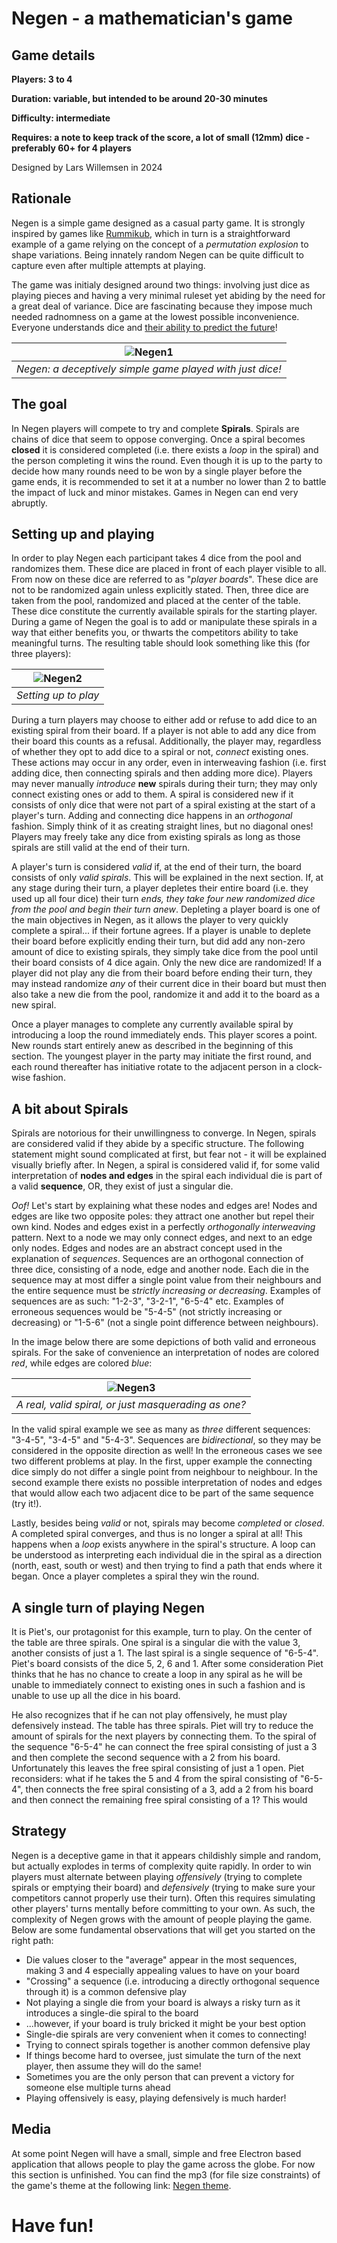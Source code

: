 
# Negen - a mathematician's game

## Game details
**Players: 3 to 4**

**Duration: variable, but intended to be around 20-30 minutes**

**Difficulty: intermediate**

**Requires: a note to keep track of the score, a lot of small (12mm) dice - preferably 60+ for 4 players**

Designed by Lars Willemsen in 2024

## Rationale

Negen is a simple game designed as a casual party game. It is strongly inspired by games like [Rummikub](https://en.wikipedia.org/wiki/Rummikub), which in turn is a straightforward example of a game relying on the concept of a *permutation explosion* to shape variations. Being innately random Negen can be quite difficult to capture even after multiple attempts at playing.

The game was initialy designed around two things: involving just dice as playing pieces and having a very minimal ruleset yet abiding by the need for a great deal of variance. Dice are fascinating because they impose much needed radnomness on a game at the lowest possible inconvenience. Everyone understands dice and [their ability to predict the future](https://www.britannica.com/topic/dice)!

| ![Negen1](content/creative/Negen/Negen.jpg) |
| :--: |
| *Negen: a deceptively simple game played with just dice!* |

## The goal

In Negen players will compete to try and complete **Spirals**. Spirals are chains of dice that seem to oppose converging. Once a spiral becomes **closed** it is considered completed (i.e. there exists a *loop* in the spiral) and the person completing it wins the round. Even though it is up to the party to decide how many rounds need to be won by a single player before the game ends, it is recommended to set it at a number no lower than 2 to battle the impact of luck and minor mistakes. Games in Negen can end very abruptly.

## Setting up and playing

In order to play Negen each participant takes 4 dice from the pool and randomizes them. These dice are placed in front of each player visible to all. From now on these dice are referred to as "*player boards*". These dice are not to be randomized again unless explicitly stated. Then, three dice are taken from the pool, randomized and placed at the center of the table. These dice constitute the currently available spirals for the starting player. During a game of Negen the goal is to add or manipulate these spirals in a way that either benefits you, or thwarts the competitors ability to take meaningful turns. The resulting table should look something like this (for three players):

| ![Negen2](content/creative/Negen/Setup.jpg) |
| :--: |
| *Setting up to play* |

During a turn players may choose to either add or refuse to add dice to an existing spiral from their board. If a player is not able to add any dice from their board this counts as a refusal. Additionally, the player may, regardless of whether they opt to add dice to a spiral or not, *connect* existing ones. These actions may occur in any order, even in interweaving fashion (i.e. first adding dice, then connecting spirals and then adding more dice). Players may never manually *introduce* **new** spirals during their turn; they may only connect existing ones or add to them. A spiral is considered new if it consists of only dice that were not part of a spiral existing at the start of a player's turn. Adding and connecting dice happens in an *orthogonal* fashion. Simply think of it as creating straight lines, but no diagonal ones! Players may freely take any dice from existing spirals as long as those spirals are still valid at the end of their turn.

A player's turn is considered *valid* if, at the end of their turn, the board consists of only *valid spirals*. This will be explained in the next section. If, at any stage during their turn, a player depletes their entire board (i.e. they used up all four dice) their turn *ends, they take four new randomized dice from the pool and begin their turn anew*. Depleting a player board is one of the main objectives in Negen, as it allows the player to very quickly complete a spiral... if their fortune agrees. If a player is unable to deplete their board before explicitly ending their turn, but did add any non-zero amount of dice to existing spirals, they simply take dice from the pool until their board consists of 4 dice again. Only the new dice are randomized! If a player did not play any die from their board before ending their turn, they may instead randomize *any* of their current dice in their board but must then also take a new die from the pool, randomize it and add it to the board as a new spiral.

Once a player manages to complete any currently available spiral by introducing a loop the round immediately ends. This player scores a point. New rounds start entirely anew as described in the beginning of this section. The youngest player in the party may initiate the first round, and each round thereafter has initiative rotate to the adjacent person in a clock-wise fashion.

## A bit about Spirals

Spirals are notorious for their unwillingness to converge. In Negen, spirals are considered valid if they abide by a specific structure. The following statement might sound complicated at first, but fear not - it will be explained visually briefly after. In Negen, a spiral is considered valid if, for some valid interpretation of **nodes and edges** in the spiral each individual die is part of a valid **sequence**, OR, they exist of just a singular die.

*Oof!* Let's start by explaining what these nodes and edges are! Nodes and edges are like two opposite poles: they attract one another but repel their own kind. Nodes and edges exist in a perfectly *orthogonally interweaving* pattern. Next to a node we may only connect edges, and next to an edge only nodes. Edges and nodes are an abstract concept used in the explanation of *sequences*. Sequences are an orthogonal connection of three dice, consisting of a node, edge and another node. Each die in the sequence may at most differ a single point value from their neighbours and the entire sequence must be *strictly increasing or decreasing*. Examples of sequences are as such: "1-2-3", "3-2-1", "6-5-4" etc. Examples of erroneous sequences would be "5-4-5" (not strictly increasing or decreasing) or "1-5-6" (not a single point difference between neighbours).

In the image below there are some depictions of both valid and erroneous spirals. For the sake of convenience an interpretation of nodes are colored *red*, while edges are colored *blue*:

| ![Negen3](content/creative/Negen/Spirals.jpg) |
| :--: |
| *A real, valid spiral, or just masquerading as one?* |

In the valid spiral example we see as many as *three* different sequences: "3-4-5", "3-4-5" and "5-4-3". Sequences are *bidirectional*, so they may be considered in the opposite direction as well! In the erroneous cases we see two different problems at play. In the first, upper example the connecting dice simply do not differ a single point from neighbour to neighbour. In the second example there exists no possible interpretation of nodes and edges that would allow each two adjacent dice to be part of the same sequence (try it!).

Lastly, besides being *valid* or not, spirals may become *completed* or *closed*. A completed spiral converges, and thus is no longer a spiral at all! This happens when a *loop* exists anywhere in the spiral's structure. A loop can be understood as interpreting each individual die in the spiral as a direction (north, east, south or west) and then trying to find a path that ends where it began. Once a player completes a spiral they win the round.

## A single turn of playing Negen

It is Piet's, our protagonist for this example, turn to play. On the center of the table are three spirals. One spiral is a singular die with the value 3, another consists of just a 1. The last spiral is a single sequence of "6-5-4". Piet's board consists of the dice 5, 2, 6 and 1. After some consideration Piet thinks that he has no chance to create a loop in any spiral as he will be unable to immediately connect to existing ones in such a fashion and is unable to use up all the dice in his board.

He also recognizes that if he can not play offensively, he must play defensively instead. The table has three spirals. Piet will try to reduce the amount of spirals for the next players by connecting them. To the spiral of the sequence "6-5-4" he can connect the free spiral consisting of just a 3 and then complete the second sequence with a 2 from his board. Unfortunately this leaves the free spiral consisting of just a 1 open. Piet reconsiders: what if he takes the 5 and 4 from the spiral consisting of "6-5-4", then connects the free spiral consisting of a 3, add a 2 from his board and then connect the remaining free spiral consisting of a 1? This would 

## Strategy

Negen is a deceptive game in that it appears childishly simple and random, but actually explodes in terms of complexity quite rapidly. In order to win players must alternate between playing *offensively* (trying to complete spirals or emptying their board) and *defensively* (trying to make sure your competitors cannot properly use their turn). Often this requires simulating other players' turns mentally before committing to your own. As such, the complexity of Negen grows with the amount of people playing the game. Below are some fundamental observations that will get you started on the right path:

- Die values closer to the "average" appear in the most sequences, making 3 and 4 especially appealing values to have on your board
- "Crossing" a sequence (i.e. introducing a directly orthogonal sequence through it) is a common defensive play
- Not playing a single die from your board is always a risky turn as it introduces a single-die spiral to the board
- ...however, if your board is truly bricked it might be your best option
- Single-die spirals are very convenient when it comes to connecting!
- Trying to connect spirals together is another common defensive play
- If things become hard to oversee, just simulate the turn of the next player, then assume they will do the same!
- Sometimes you are the only person that can prevent a victory for someone else multiple turns ahead
- Playing offensively is easy, playing defensively is much harder!

## Media

At some point Negen will have a small, simple and free Electron based application that allows people to play the game across the globe. For now this section is unfinished. You can find the mp3 (for file size constraints) of the game's theme at the following link: [Negen theme](content/creative/Negen/Negen_theme.mp3).

# Have fun!